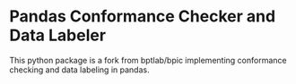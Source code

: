 # Pandas Conformance Checker and Data Labeler
This python package is a fork from bptlab/bpic implementing conformance checking and data labeling in pandas.
